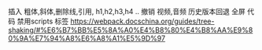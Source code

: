 插入 
粗体,斜体,删除线,引用,
h1,h2,h3,h4 ..
撤销
视频,音频
历史版本回退
全屏
代码
禁用scripts 标签
https://webpack.docschina.org/guides/tree-shaking/#%E6%B7%BB%E5%8A%A0%E4%B8%80%E4%B8%AA%E9%80%9A%E7%94%A8%E6%A8%A1%E5%9D%97
